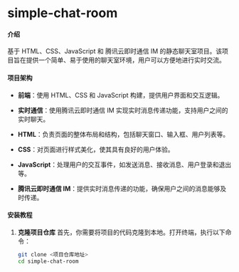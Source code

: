 # simple-chat-room

#### 介绍
基于 HTML、CSS、JavaScript 和 腾讯云即时通信 IM 的静态聊天室项目。该项目旨在提供一个简单、易于使用的聊天室环境，用户可以方便地进行实时交流。

#### 项目架构
- **前端**：使用 HTML、CSS 和 JavaScript 构建，提供用户界面和交互逻辑。
- **实时通信**：使用腾讯云即时通信 IM 实现实时消息传递功能，支持用户之间的实时聊天。

- **HTML**：负责页面的整体布局和结构，包括聊天窗口、输入框、用户列表等。
- **CSS**：对页面进行样式美化，使其具有良好的用户体验。
- **JavaScript**：处理用户的交互事件，如发送消息、接收消息、用户登录和退出等。
- **腾讯云即时通信 IM**：提供实时消息传递的功能，确保用户之间的消息能够及时传递。

#### 安装教程
1. **克隆项目仓库**
   首先，你需要将项目的代码克隆到本地。打开终端，执行以下命令：
   ```bash
   git clone <项目仓库地址>
   cd simple-chat-room
